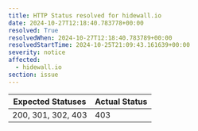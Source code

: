 ```yaml
---
title: HTTP Status resolved for hidewall.io
date: 2024-10-27T12:18:40.783778+00:00
resolved: True
resolvedWhen: 2024-10-27T12:18:40.783789+00:00
resolvedStartTime: 2024-10-25T21:09:43.161639+00:00
severity: notice
affected:
  - hidewall.io
section: issue
---
```


| Expected Statuses | Actual Status  |
|-------------------|----------------|
| 200, 301, 302, 403 | 403 |
